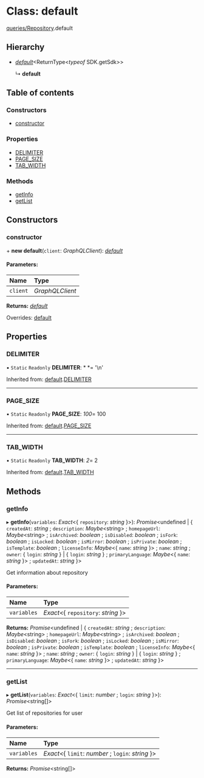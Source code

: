# Class: default

[queries/Repository](../modules/queries_repository.md).default

## Hierarchy

* [*default*](queries_query.default.md)<ReturnType<*typeof* SDK.getSdk\>\>

  ↳ **default**

## Table of contents

### Constructors

- [constructor](queries_repository.default.md#constructor)

### Properties

- [DELIMITER](queries_repository.default.md#delimiter)
- [PAGE\_SIZE](queries_repository.default.md#page_size)
- [TAB\_WIDTH](queries_repository.default.md#tab_width)

### Methods

- [getInfo](queries_repository.default.md#getinfo)
- [getList](queries_repository.default.md#getlist)

## Constructors

### constructor

\+ **new default**(`client`: *GraphQLClient*): [*default*](queries_repository.default.md)

#### Parameters:

Name | Type |
:------ | :------ |
`client` | *GraphQLClient* |

**Returns:** [*default*](queries_repository.default.md)

Overrides: [default](queries_query.default.md)

## Properties

### DELIMITER

▪ `Static` `Readonly` **DELIMITER**: *
*= '\n'

Inherited from: [default](queries_query.default.md).[DELIMITER](queries_query.default.md#delimiter)

___

### PAGE\_SIZE

▪ `Static` `Readonly` **PAGE\_SIZE**: *100*= 100

Inherited from: [default](queries_query.default.md).[PAGE_SIZE](queries_query.default.md#page_size)

___

### TAB\_WIDTH

▪ `Static` `Readonly` **TAB\_WIDTH**: *2*= 2

Inherited from: [default](queries_query.default.md).[TAB_WIDTH](queries_query.default.md#tab_width)

## Methods

### getInfo

▸ **getInfo**(`variables`: *Exact*<{ `repository`: *string*  }\>): *Promise*<undefined \| { `createdAt`: *string* ; `description`: *Maybe*<string\> ; `homepageUrl`: *Maybe*<string\> ; `isArchived`: *boolean* ; `isDisabled`: *boolean* ; `isFork`: *boolean* ; `isLocked`: *boolean* ; `isMirror`: *boolean* ; `isPrivate`: *boolean* ; `isTemplate`: *boolean* ; `licenseInfo`: *Maybe*<{ `name`: *string*  }\> ; `name`: *string* ; `owner`: { `login`: *string*  } \| { `login`: *string*  } ; `primaryLanguage`: *Maybe*<{ `name`: *string*  }\> ; `updatedAt`: *string*  }\>

Get information about repository

#### Parameters:

Name | Type |
:------ | :------ |
`variables` | *Exact*<{ `repository`: *string*  }\> |

**Returns:** *Promise*<undefined \| { `createdAt`: *string* ; `description`: *Maybe*<string\> ; `homepageUrl`: *Maybe*<string\> ; `isArchived`: *boolean* ; `isDisabled`: *boolean* ; `isFork`: *boolean* ; `isLocked`: *boolean* ; `isMirror`: *boolean* ; `isPrivate`: *boolean* ; `isTemplate`: *boolean* ; `licenseInfo`: *Maybe*<{ `name`: *string*  }\> ; `name`: *string* ; `owner`: { `login`: *string*  } \| { `login`: *string*  } ; `primaryLanguage`: *Maybe*<{ `name`: *string*  }\> ; `updatedAt`: *string*  }\>

___

### getList

▸ **getList**(`variables`: *Exact*<{ `limit`: *number* ; `login`: *string*  }\>): *Promise*<string[]\>

Get list of repositories for user

#### Parameters:

Name | Type |
:------ | :------ |
`variables` | *Exact*<{ `limit`: *number* ; `login`: *string*  }\> |

**Returns:** *Promise*<string[]\>
